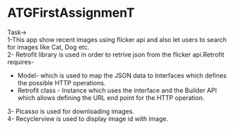 
# ATGFirstAssignmenT
Task-></br>
1-This app show recent images using flicker api and also let users to search for images like Cat, Dog etc.</br>
2- Retrofit library is used in order to retrive json from the flicker api.Retrofit requires- </br>
* Model- which is used to map the JSON data to Interfaces which defines the possible HTTP operations.</br>
* Retrofit class - Instance which uses the interface and the Builder API which allows defining the URL end point for the HTTP operation.</br>

3- Picasso is used for downloading images.</br>
4- Recyclerview is used to display image id with image.</br>
